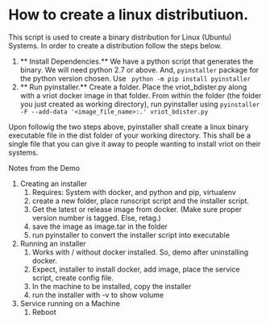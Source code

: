 # How to create a linux distributiuon.

This script is used to create a binary distribution for Linux (Ubuntu) Systems.
In order to create a distribution follow the steps below.

1. ** Install Dependencies.**  We have a python script that generates the binary. We will need python 2.7 or above. And, `pyinstaller` package for the python version chosen. Use ` python -m pip install pyinstaller`
2. ** Run pyinstaller.** Create a folder. Place the vriot_bdister.py along with a vriot docker image in that folder. From within the folder (the folder you just created as working directory), run pyinstaller using `pyinstaller -F --add-data '<image_file_name>:.' vriot_bdister.py`

Upon followig the two steps above, pyinstaller shall create a linux binary executable file in the dist folder of your working directory. This shall be a single file that you can give it away to people wanting to install vriot on their systems.


Notes from the Demo

1. Creating an installer
    1. Requires: System with docker, and python and pip, virtualenv
    2. create a new folder, place runscript script and the installer script.
    3. Get the latest or release image from docker. (Make sure proper version number is tagged. Else, retag.)
    4. save the image as image.tar in the folder
    5. run pyinstaller to convert the installer script into executable
2. Running an installer
    1. Works with / without docker installed. So, demo after uninstalling docker.
    2. Expect, installer to install docker, add image, place the service script, create config file.
    3. In the machine to be installed, copy the installer
    4. run the installer with -v to show volume
3. Service running on a Machine
    1. Reboot

